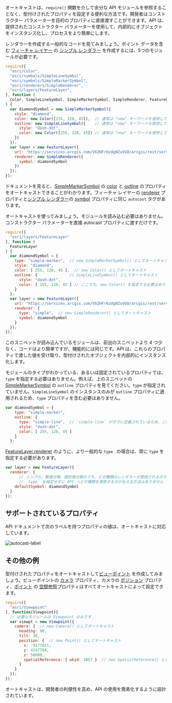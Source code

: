 オートキャストは、`require()` 関数を介して余分な API モジュールを参照することなく、型付けされたプロパティを設定する便利な方法です。開発者はコンストラクター パラメーターを目的のプロパティに直接渡すことができます。API は、提供されたコンストラクター パラメーターを使用して、内部的にオブジェクトをインスタンス化し、プロセスをより簡単にします。

レンダラーを作成する一般的なコードを見てみましょう。ポイント データを含む <a href="https://developers.arcgis.com/javascript/latest/api-reference/esri-layers-FeatureLayer.html" target="_blank">フィーチャ レイヤー</a> の <a href="https://developers.arcgis.com/javascript/latest/api-reference/esri-renderers-SimpleRenderer.html" target="_blank">シンプル レンダラー</a> を作成するには、5つのモジュールが必要です。


```js
require([
  "esri/Color",
  "esri/symbols/SimpleLineSymbol",
  "esri/symbols/SimpleMarkerSymbol",
  "esri/renderers/SimpleRenderer",
  "esri/layers/FeatureLayer",
], function (
  Color, SimpleLineSymbol, SimpleMarkerSymbol, SimpleRenderer, FeatureLayer
) {
  var diamondSymbol = new SimpleMarkerSymbol({
    style: "diamond",
    color: new Color([255, 128, 45]),  // 通常は "new" キーワードを使用してインスタンスを作成します
    outline: new SimpleLineSymbol({    // 通常は "new" キーワードを使用してインスタンスを作成します
      style: "dash-dot",
      color: new Color([255, 128, 45]) // 通常は "new" キーワードを使用してインスタンスを作成します
    })
  });
  var layer = new FeatureLayer({
    url: "https://services.arcgis.com/V6ZHFr6zdgNZuVG0/arcgis/rest/services/WorldCities/FeatureServer/0",
    renderer: new SimpleRenderer({
      symbol: diamondSymbol
    })
  });
});
```

ドキュメントを見ると、<a href="https://developers.arcgis.com/javascript/latest/api-reference/esri-symbols-SimpleMarkerSymbol.html" target="_blank">SimpleMarkerSymbol</a> の <a href="https://developers.arcgis.com/javascript/latest/api-reference/esri-symbols-SimpleMarkerSymbol.html#color" target="_blank">color</a> と <a href="https://developers.arcgis.com/javascript/latest/api-reference/esri-symbols-SimpleMarkerSymbol.html#outline" target="_blank">outline</a> のプロパティをオートキャストできることがわかります。フィーチャ レイヤーの <a href="https://developers.arcgis.com/javascript/latest/api-reference/esri-layers-FeatureLayer.html#renderer" target="_blank">renderer</a> プロパティと<a href="https://developers.arcgis.com/javascript/latest/api-reference/esri-renderers-SimpleRenderer.html" target="_blank">シンプル レンダラー</a>の <a href="https://developers.arcgis.com/javascript/latest/api-reference/esri-renderers-SimpleRenderer.html#symbol" target="_blank">symbol</a> プロパティに同じ `autocast` タグがあります。

オートキャストを使ってみましょう。モジュールを読み込む必要はありません。コンストラクター パラメーターを直接 autocast プロパティに渡すだけです。

```js
require([
  "esri/layers/FeatureLayer"
], function (
  FeatureLayer
) {
  var diamondSymbol = {
    type: "simple-marker",  // new SimpleMarkerSymbol() としてオートキャスト
    style: "diamond",
    color: [ 255, 128, 45 ],  // new Color() としてオートキャスト
    outline: {              // SimpleLineSymbol() としてオートキャスト
      style: "dash-dot",
      color: [ 255, 128, 45 ] // ここでも、new Color() を指定する必要はありません
    }
  };
  var layer = new FeatureLayer({
    url: "https://services.arcgis.com/V6ZHFr6zdgNZuVG0/arcgis/rest/services/WorldCities/FeatureServer/0",
    renderer: {
      type: "simple",  // new SimpleRenderer() としてオートキャスト
      symbol: diamondSymbol
    }
  });
});
```

このスニペットが読み込んでいるモジュールは、前出のスニペットより 4 つ少なく、コードはより簡単ですが、機能的には同じです。API は、これらのプロパティで渡した値を受け取り、型付けされたオブジェクトを内部的にインスタンス化します。

モジュールのタイプがわかっている、あるいは固定されているプロパティでは、`type` を指定する必要はありません。例えば、上のスニペットの <a href="https://developers.arcgis.com/javascript/latest/api-reference/esri-symbols-SimpleMarkerSymbol.html#outline" target="_blank">SimpleMarkerSymbol</a> の `outline` プロパティを見てください。`type` が指定されていません。`SimpleLineSymbol` のインスタンスのみが `outline` プロパティに適用されるため、`type` プロパティを含む必要はありません。

```js
var diamondSymbol = {
    type: "simple-marker",
    outline: {
      type: "simple-line",  // `simple-line` がすでに定義されているため、このタイプを指定する必要はありません
      style: "dash-dot",
      color: [ 255, 128, 45 ]
    }
  };
```

<a href="https://developers.arcgis.com/javascript/latest/api-reference/esri-layers-FeatureLayer.html#renderer" target="_blank">FeatureLayer.renderer</a> のように、より一般的な `type ` の場合は、常に `type` を指定する必要があります。

```js
var layer = new FeatureLayer({
  renderer: {
      // シンプル、数値分類、個別値分類のうち、どの種類のレンダラーが使用されるのでしょうか？
      // `type` を指定せずに API へどの種類を使用するのか伝える方法はありません
    defaultSymbol: diamondSymbol
  }
});
```

## サポートされているプロパティ

API ドキュメントで次のラベルを持つプロパティの値は、オートキャストに対応しています。

![autocast-label](https://s3-ap-northeast-1.amazonaws.com/apps.esrij.com/arcgis-dev/guide/img/js_devguid/Autocasting/autocast-label.png)


## その他の例

型付けされたプロパティをオートキャストして<a href="https://developers.arcgis.com/javascript/latest/api-reference/esri-Viewpoint.html" target="_blank">ビューポイント</a> を作成してみましょう。ビューポイントの <a href="https://developers.arcgis.com/javascript/latest/api-reference/esri-Viewpoint.html#camera" target="_blank">カメラ</a> プロパティ、カメラの <a href="https://developers.arcgis.com/javascript/latest/api-reference/esri-Camera.html#position" target="_blank">ポジション</a> プロパティ、<a href="https://developers.arcgis.com/javascript/latest/api-reference/esri-geometry-Point.html" target="_blank">ポイント</a> の <a href="https://developers.arcgis.com/javascript/latest/api-reference/esri-geometry-Point.html#spatialReference" target="_blank">空間参照</a>プロパティはすべてオートキャストによって設定できます。

```js
require([
  "esri/Viewpoint"
], function(Viewpoint){
  // 必要なモジュールは Viewpoint のみです
  var viewpt = new Viewpoint({
    camera: {  // new Camera() としてオートキャスト
      heading: 90,
      tilt: 30,
      position: {  // new Point() としてオートキャスト
        x: -9177811,
        y: 4247784,
        z: 50000,
        spatialReference: { wkid: 3857 }  // new SpatialReference() としてオートキャスト
      }
    }
  });
});
```

オートキャストは、開発者の利便性を高め、API の使用を簡素化するように設計されています。
